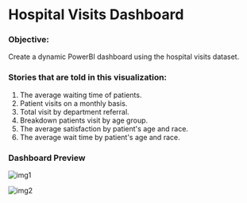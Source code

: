 # Hospital Visits Dashboard

### Objective: 
Create a dynamic PowerBI dashboard using the hospital visits dataset.

### Stories that are told in this visualization:
1. The average waiting time of patients.
2. Patient visits on a monthly basis.
3. Total visit by department referral.
4. Breakdown patients visit by age group.
5. The average satisfaction by patient's age and race.
6. The average wait time by patient's age and race.

### Dashboard Preview

![img1](https://github.com/theta1995/Hospital-Visits-Dashboard/assets/73801104/a90a88c8-43c3-4a58-a768-dfce8139d8c9)

![img2](https://github.com/theta1995/Hospital-Visits-Dashboard/assets/73801104/6db1d595-bfc8-4d0a-a2fe-7328bf886c67)
